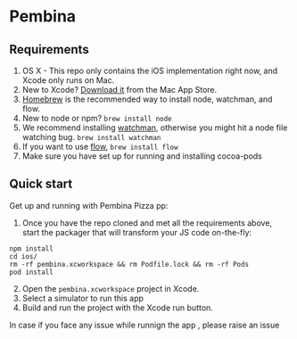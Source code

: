 # Pembina

## Requirements

1. OS X - This repo only contains the iOS implementation right now, and Xcode only runs on Mac.
2. New to Xcode?  [Download it](https://developer.apple.com/xcode/downloads/) from the Mac App Store.
3. [Homebrew](http://brew.sh/) is the recommended way to install node, watchman, and flow.
4. New to node or npm? `brew install node`
5. We recommend installing [watchman](https://facebook.github.io/watchman/docs/install.html), otherwise you might hit a node file watching bug.  `brew install watchman`
6. If you want to use [flow](http://www.flowtype.org), `brew install flow`
7. Make sure you have set up for running and installing cocoa-pods


## Quick start

Get up and running with Pembina Pizza pp:

1. Once you have the repo cloned and met all the requirements above, start the
packager that will transform your JS code on-the-fly:



  ```
  npm install
  cd ios/
  rm -rf pembina.xcworkspace && rm Podfile.lock && rm -rf Pods
  pod install
  ```
2. Open the `pembina.xcworkspace` project in Xcode.
3. Select a simulator to run this app
4. Build and run the project with the Xcode run button.

In case if you face any issue while runnign the app , please raise an issue
